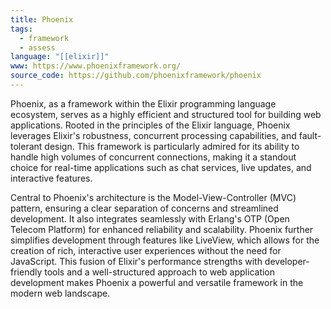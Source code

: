 ```yaml
---
title: Phoenix
tags:
  - framework
  - assess
language: "[[elixir]]"
www: https://www.phoenixframework.org/
source_code: https://github.com/phoenixframework/phoenix
---
```

Phoenix, as a framework within the Elixir programming language ecosystem, serves as a highly efficient and structured tool for building web applications. Rooted in the principles of the Elixir language, Phoenix leverages Elixir's robustness, concurrent processing capabilities, and fault-tolerant design. This framework is particularly admired for its ability to handle high volumes of concurrent connections, making it a standout choice for real-time applications such as chat services, live updates, and interactive features.

Central to Phoenix's architecture is the Model-View-Controller (MVC) pattern, ensuring a clear separation of concerns and streamlined development. It also integrates seamlessly with Erlang's OTP (Open Telecom Platform) for enhanced reliability and scalability. Phoenix further simplifies development through features like LiveView, which allows for the creation of rich, interactive user experiences without the need for JavaScript. This fusion of Elixir's performance strengths with developer-friendly tools and a well-structured approach to web application development makes Phoenix a powerful and versatile framework in the modern web landscape.